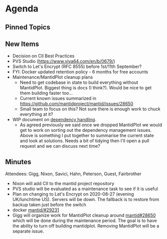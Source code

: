 Agenda
======

Pinned Topics
-------------

New Items
---------

- Decision on CII Best Practices
- PVS Studio (https://www.viva64.com/en/b/0679/)
- Switch to Let's Encrypt (RFC 8555) before 1st/11th September?
- FYI: Docker updated retention policy - 6 months for free accounts
- Maintenance/MantidPlot cleanup plans
  - Need to get codebase in state to build everything without MantidPlot. Biggest thing is docs (I think?). Would be nice to get them building faster too...
  - Current known issues summarized in https://github.com/mantidproject/mantid/issues/28650
  - Small team to focus on this? Not sure there is enough work to chuck everything at it?
- WIP document on [dependency handling](https://github.com/mantidproject/documents/blob/thirdparty-dependencies/Design/ThirdpartyDependencies.md).
  - As agreed previously we said once we dropped MantidPlot we would get to work on sorting out the dependency management issues. Above is something
    I put together to summarise the current state and look at solutions. Needs a bit of tidying then I'll open a pull request and we can discuss next time? 

Minutes
-------
Attendees: Gigg, Nixon, Savici, Hahn, Peterson, Guest, Fairbrother

* Nixon will add CII to the mantid project repository
* PVS studio will be evaluated as a maintenance task to see if it is useful
* Plan on changing to Let's Encrypt on 2020-08-27 (evening UK/lunchtime US). Servers will be down. The fallback is to restore from backup taken just before the switch
* docker [mantid/#29231](https://github.com/mantidproject/mantid/issues/29231)
* Gigg will organize work for MantidPlot cleanup around [mantid#28650](https://github.com/mantidproject/mantid/issues/28650) which will be done during the maintenance period. The goal is to have the ability to turn off building mantidplot. Removing MantidPlot will be a separate issue.
